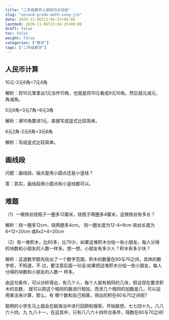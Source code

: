 ```yaml
---
title: "二年级数学上册知识点总结"
slug: "second-grade-math-zong-jie"
date: 2020-11-06T23:04:25+08:00
lastmod: 2020-11-06T23:04:25+08:00
draft: false
toc: false
weight: false
categories: ["教学"]
tags: ["二年级数学"]
---
```


## 人民币计算

10元-2元6角=7元4角

解析：将10元里拿出1元当作10角，也就是将10元看成9元10角。然后就元减元，角减角。

5元6角+3元7角=9元3角

解析：满10角要进1元，直接写成竖式比较简单。

6元2角-2元6角=3元6角

解析：写成竖式比较简单。

## 画线段

问题：画线段，端点是用小圆点还是小竖线？

答：其实，画线段用小圆点和小竖线都可以。

## 难题

（1）一根铁丝绕瓶子一圈多12厘米，绕瓶子两圈多4厘米，这根铁丝有多长？

解析：绕一圈多12cm，绕两圈多4cm。
           则一圈长度为12-4=8cm
           铁丝长度为8+12=20cm
           或8x2+4=20cm

（2）有一堆积木，比60多，比70少，如果这堆积木分给一些小朋友，每人分得的块数和小朋友的人数一样多。想一想，小朋友有多少人？积木有多少块？

解析：这道数学题先给出了一个数字范围，积木的数量在60与70之间，具体的数字呢，不知道，不 过，要注意后面一句话:如果把这堆积木分给一些小朋友，每人分得的块数和小朋友的人数一 样多。 

由这句条件，可以分析得出，有几个人，每个人就有相同的几块，假设现在要求积木的总数， 就可以把这个相同的数进行相加，而求几个相同的加数是几，可以运用乘法来计算，那么，有 哪个数和自己相乘，得出的积在60与70之间呢?

 聪明的小学生马上就会在脑海当中进行回顾和搜索，开始联想，七七四十九，八八六十四，九 九八十一，在这其中，只有八八六十四符合条件，得数在60与70之间!

